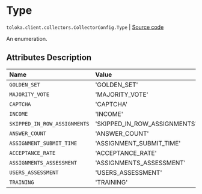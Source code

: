 # Type
`toloka.client.collectors.CollectorConfig.Type` | [Source code](https://github.com/Toloka/toloka-kit/blob/v0.1.25/src/client/collectors.py#L40)

An enumeration.

## Attributes Description

| Name | Value | Description |
| :------| :-----------| :----------| 
`GOLDEN_SET`|'GOLDEN_SET'|<p></p>
`MAJORITY_VOTE`|'MAJORITY_VOTE'|<p></p>
`CAPTCHA`|'CAPTCHA'|<p></p>
`INCOME`|'INCOME'|<p></p>
`SKIPPED_IN_ROW_ASSIGNMENTS`|'SKIPPED_IN_ROW_ASSIGNMENTS'|<p></p>
`ANSWER_COUNT`|'ANSWER_COUNT'|<p></p>
`ASSIGNMENT_SUBMIT_TIME`|'ASSIGNMENT_SUBMIT_TIME'|<p></p>
`ACCEPTANCE_RATE`|'ACCEPTANCE_RATE'|<p></p>
`ASSIGNMENTS_ASSESSMENT`|'ASSIGNMENTS_ASSESSMENT'|<p></p>
`USERS_ASSESSMENT`|'USERS_ASSESSMENT'|<p></p>
`TRAINING`|'TRAINING'|<p></p>
